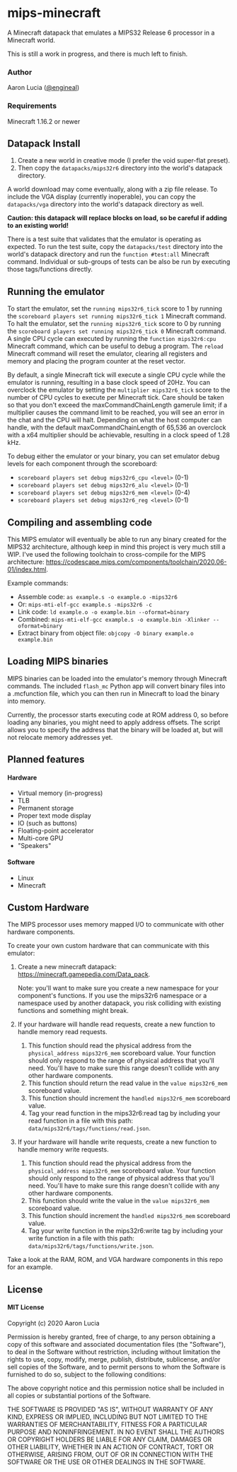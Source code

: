# mips-minecraft
A Minecraft datapack that emulates a MIPS32 Release 6 processor in a Minecraft world.

This is still a work in progress, and there is much left to finish.

### Author
Aaron Lucia ([@engineal](https://github.com/engineal))

### Requirements
Minecraft 1.16.2 or newer

## Datapack Install

1. Create a new world in creative mode (I prefer the void super-flat preset).
2. Then copy the `datapacks/mips32r6` directory into the world's datapack directory.

A world download may come eventually, along with a zip file release.
To include the VGA display (currently inoperable), you can copy the `datapacks/vga` directory into the world's datapack directory as well.

**Caution: this datapack will replace blocks on load, so be careful if adding to an existing world!**

There is a test suite that validates that the emulator is operating as expected.
To run the test suite, copy the `datapacks/test` directory into the world's datapack directory and run the `function #test:all` Minecraft command.
Individual or sub-groups of tests can be also be run by executing those tags/functions directly.

## Running the emulator
To start the emulator, set the `running mips32r6_tick` score to 1 by running the `scoreboard players set running mips32r6_tick 1` Minecraft command.
To halt the emulator, set the `running mips32r6_tick` score to 0 by running the `scoreboard players set running mips32r6_tick 0` Minecraft command.
A single CPU cycle can executed by running the `function mips32r6:cpu` Minecraft command, which can be useful to debug a program.
The `reload` Minecraft command will reset the emulator, clearing all registers and memory and placing the program counter at the reset vector.

By default, a single Minecraft tick will execute a single CPU cycle while the emulator is running, resulting in a base clock speed of 20Hz.
You can overclock the emulator by setting the `multiplier mips32r6_tick` score to the number of CPU cycles to execute per Minecraft tick.
Care should be taken so that you don't exceed the maxCommandChainLength gamerule limit; if a multiplier causes the command limit to be reached, you will see an error in the chat and the CPU will halt.
Depending on what the host computer can handle, with the default maxCommandChainLength of 65,536 an overclock with a x64 multiplier should be achievable, resulting in a clock speed of 1.28 kHz.

To debug either the emulator or your binary, you can set emulator debug levels for each component through the scoreboard:
* `scoreboard players set debug mips32r6_cpu <level>` (0-1)
* `scoreboard players set debug mips32r6_alu <level>` (0-1)
* `scoreboard players set debug mips32r6_mem <level>` (0-4)
* `scoreboard players set debug mips32r6_reg <level>` (0-1)

## Compiling and assembling code
This MIPS emulator will eventually be able to run any binary created for the MIPS32 architecture, although keep in mind this project is very much still a WIP. I've used the following toolchain to cross-compile for the MIPS architecture: https://codescape.mips.com/components/toolchain/2020.06-01/index.html.

Example commands:
* Assemble code: `as example.s -o example.o -mips32r6`
* Or: `mips-mti-elf-gcc example.s -mips32r6 -c`
* Link code: `ld example.o -o example.bin --oformat=binary`
* Combined: `mips-mti-elf-gcc example.s -o example.bin -Xlinker --oformat=binary`
* Extract binary from object file: `objcopy -O binary example.o example.bin`

## Loading MIPS binaries
MIPS binaries can be loaded into the emulator's memory through Minecraft commands. The included `flash_mc` Python app will convert binary files into a .mcfunction file, which you can then run in Minecraft to load the binary into memory.

Currently, the processor starts executing code at ROM address 0, so before loading any binaries, you might need to apply address offsets. The script allows you to specify the address that the binary will be loaded at, but will not relocate memory addresses yet.

## Planned features
#### Hardware
* Virtual memory (in-progress)
* TLB
* Permanent storage
* Proper text mode display
* IO (such as buttons)
* Floating-point accelerator
* Multi-core GPU
* "Speakers"

#### Software
* Linux
* Minecraft

## Custom Hardware
The MIPS processor uses memory mapped I/O to communicate with other hardware components.

To create your own custom hardware that can communicate with this emulator:

1. Create a new minecraft datapack: https://minecraft.gamepedia.com/Data_pack.

   Note: you'll want to make sure you create a new namespace for your component's functions. If you use the mips32r6 namespace or a namespace used by another datapack, you risk colliding with existing functions and something might break.


2. If your hardware will handle read requests, create a new function to handle memory read requests.

   1. This function should read the physical address from the `physical_address mips32r6_mem` scoreboard value. Your function should only respond to the range of physical address that you'll need. You'll have to make sure this range doesn't collide with any other hardware components.
   2. This function should return the read value in the `value mips32r6_mem` scoreboard value.
   3. This function should increment the `handled mips32r6_mem` scoreboard value.
   4. Tag your read function in the mips32r6:read tag by including your read function in a file with this path: `data/mips32r6/tags/functions/read.json`.


3. If your hardware will handle write requests, create a new function to handle memory write requests.

   1. This function should read the physical address from the `physical_address mips32r6_mem` scoreboard value. Your function should only respond to the range of physical address that you'll need. You'll have to make sure this range doesn't collide with any other hardware components.
   2. This function should write the value in the `value mips32r6_mem` scoreboard value.
   3. This function should increment the `handled mips32r6_mem` scoreboard value.
   4. Tag your write function in the mips32r6:write tag by including your write function in a file with this path: `data/mips32r6/tags/functions/write.json`.


Take a look at the RAM, ROM, and VGA hardware components in this repo for an example.


## License
#### MIT License

Copyright (c) 2020 Aaron Lucia

Permission is hereby granted, free of charge, to any person obtaining a copy
of this software and associated documentation files (the "Software"), to deal
in the Software without restriction, including without limitation the rights
to use, copy, modify, merge, publish, distribute, sublicense, and/or sell
copies of the Software, and to permit persons to whom the Software is
furnished to do so, subject to the following conditions:

The above copyright notice and this permission notice shall be included in all
copies or substantial portions of the Software.

THE SOFTWARE IS PROVIDED "AS IS", WITHOUT WARRANTY OF ANY KIND, EXPRESS OR
IMPLIED, INCLUDING BUT NOT LIMITED TO THE WARRANTIES OF MERCHANTABILITY,
FITNESS FOR A PARTICULAR PURPOSE AND NONINFRINGEMENT. IN NO EVENT SHALL THE
AUTHORS OR COPYRIGHT HOLDERS BE LIABLE FOR ANY CLAIM, DAMAGES OR OTHER
LIABILITY, WHETHER IN AN ACTION OF CONTRACT, TORT OR OTHERWISE, ARISING FROM,
OUT OF OR IN CONNECTION WITH THE SOFTWARE OR THE USE OR OTHER DEALINGS IN THE
SOFTWARE.
